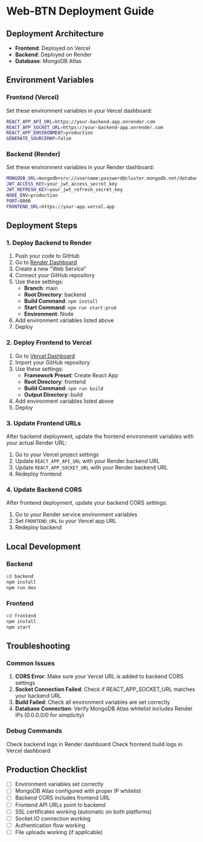 # Web-BTN Deployment Guide

## Deployment Architecture
- **Frontend**: Deployed on Vercel
- **Backend**: Deployed on Render
- **Database**: MongoDB Atlas

## Environment Variables

### Frontend (Vercel)
Set these environment variables in your Vercel dashboard:

```bash
REACT_APP_API_URL=https://your-backend-app.onrender.com
REACT_APP_SOCKET_URL=https://your-backend-app.onrender.com
REACT_APP_ENVIRONMENT=production
GENERATE_SOURCEMAP=false
```

### Backend (Render)
Set these environment variables in your Render dashboard:

```bash
MONGODB_URL=mongodb+srv://username:password@cluster.mongodb.net/database
JWT_ACCESS_KEY=your_jwt_access_secret_key
JWT_REFRESH_KEY=your_jwt_refresh_secret_key
NODE_ENV=production
PORT=8000
FRONTEND_URL=https://your-app.vercel.app
```

## Deployment Steps

### 1. Deploy Backend to Render

1. Push your code to GitHub
2. Go to [Render Dashboard](https://dashboard.render.com/)
3. Create a new "Web Service"
4. Connect your GitHub repository
5. Use these settings:
   - **Branch**: main
   - **Root Directory**: backend
   - **Build Command**: `npm install`
   - **Start Command**: `npm run start:prod`
   - **Environment**: Node
6. Add environment variables listed above
7. Deploy

### 2. Deploy Frontend to Vercel

1. Go to [Vercel Dashboard](https://vercel.com/dashboard)
2. Import your GitHub repository
3. Use these settings:
   - **Framework Preset**: Create React App
   - **Root Directory**: frontend
   - **Build Command**: `npm run build`
   - **Output Directory**: build
4. Add environment variables listed above
5. Deploy

### 3. Update Frontend URLs

After backend deployment, update the frontend environment variables with your actual Render URL:

1. Go to your Vercel project settings
2. Update `REACT_APP_API_URL` with your Render backend URL
3. Update `REACT_APP_SOCKET_URL` with your Render backend URL
4. Redeploy frontend

### 4. Update Backend CORS

After frontend deployment, update your backend CORS settings:

1. Go to your Render service environment variables
2. Set `FRONTEND_URL` to your Vercel app URL
3. Redeploy backend

## Local Development

### Backend
```bash
cd backend
npm install
npm run dev
```

### Frontend
```bash
cd frontend
npm install
npm start
```

## Troubleshooting

### Common Issues

1. **CORS Error**: Make sure your Vercel URL is added to backend CORS settings
2. **Socket Connection Failed**: Check if REACT_APP_SOCKET_URL matches your backend URL
3. **Build Failed**: Check all environment variables are set correctly
4. **Database Connection**: Verify MongoDB Atlas whitelist includes Render IPs (0.0.0.0/0 for simplicity)

### Debug Commands

Check backend logs in Render dashboard
Check frontend build logs in Vercel dashboard

## Production Checklist

- [ ] Environment variables set correctly
- [ ] MongoDB Atlas configured with proper IP whitelist
- [ ] Backend CORS includes frontend URL
- [ ] Frontend API URLs point to backend
- [ ] SSL certificates working (automatic on both platforms)
- [ ] Socket.IO connection working
- [ ] Authentication flow working
- [ ] File uploads working (if applicable)
